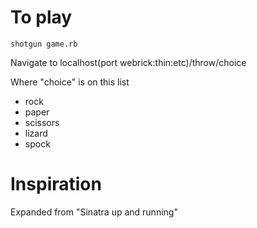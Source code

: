 # To play

```console
shotgun game.rb
```

Navigate to localhost(port webrick:thin:etc)/throw/choice

Where "choice" is on this list

 - rock
 - paper
 - scissors
 - lizard
 - spock

# Inspiration

Expanded from "Sinatra up and running" 
